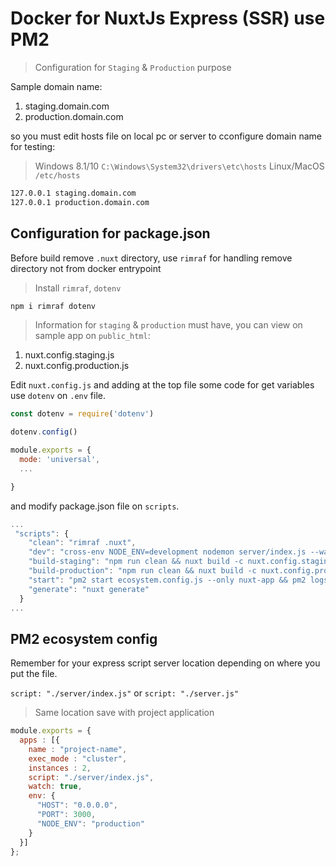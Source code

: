# Docker for NuxtJs Express (SSR) use PM2

> Configuration for `Staging` & `Production` purpose



Sample domain name:

1. staging.domain.com
2. production.domain.com

so you must edit hosts file on local pc or server to cconfigure domain name for testing:

> Windows 8.1/10 `C:\Windows\System32\drivers\etc\hosts`
> Linux/MacOS `/etc/hosts`

``` bash
127.0.0.1 staging.domain.com
127.0.0.1 production.domain.com
```

## Configuration for package.json

Before build remove `.nuxt` directory, use `rimraf` for handling remove directory not from docker entrypoint

> Install `rimraf`, `dotenv`

``` bash
npm i rimraf dotenv
```

> Information for `staging` & `production` must have, you can view on sample app on `public_html`:

1. nuxt.config.staging.js
2. nuxt.config.production.js

Edit `nuxt.config.js` and adding at the top file some code for get variables use `dotenv` on `.env` file.

``` javascript
const dotenv = require('dotenv')

dotenv.config()

module.exports = {
  mode: 'universal',
  ...

}
```

and modify package.json file on `scripts`.

``` javascript
...
 "scripts": {
    "clean": "rimraf .nuxt",
    "dev": "cross-env NODE_ENV=development nodemon server/index.js --watch server",
    "build-staging": "npm run clean && nuxt build -c nuxt.config.staging.js",
    "build-production": "npm run clean && nuxt build -c nuxt.config.production.js",
    "start": "pm2 start ecosystem.config.js --only nuxt-app && pm2 logs",
    "generate": "nuxt generate"
  }
...
```

## PM2 ecosystem config

Remember for your express script server location depending on where you put the file.

`script: "./server/index.js"` or `script: "./server.js"`

> Same location save with project application

``` javascript
module.exports = {
  apps : [{
    name : "project-name",
    exec_mode : "cluster",
    instances : 2,
    script: "./server/index.js",
    watch: true,
    env: {
      "HOST": "0.0.0.0",
      "PORT": 3000,
      "NODE_ENV": "production"
    }
  }]
};
```
